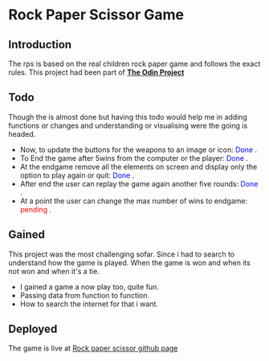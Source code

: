 # Rock Paper Scissor Game
## Introduction
The rps is based on the real children rock paper game and follows the exact rules.
This project had been part of  <a href="http://theodinproject.com">**The Odin Project**</a>

## Todo
Though the is almost done but having this todo would help me in adding functions or changes and understanding or visualising were the going is headed.

* Now, to update the buttons for the weapons to an image or icon: <span style="color:blue">Done </span>.
* To End the game after 5wins from the computer or the player: <span style="color:blue">Done </span>.
* At the endgame remove all the elements on screen and display only the option to play again or quit: <span style="color:blue">Done </span>.
* After end the user can replay the game again another five rounds: <span style="color:blue">Done </span>.
* At a point the user can change the max number of wins to endgame: <span style="color:red">pending </span>.

## Gained
This project was the most challenging sofar.
Since i had to search to understand how the game is played.
When the game is won and when its not won and when it's a tie.
* I gained a game a now play too, quite fun.
* Passing data from function to function.
* How to search the internet for that i want.

## Deployed
The game is live at <a href="http://mulfranck.github.io/rock-paper-scissors">Rock paper scissor github page</a>

